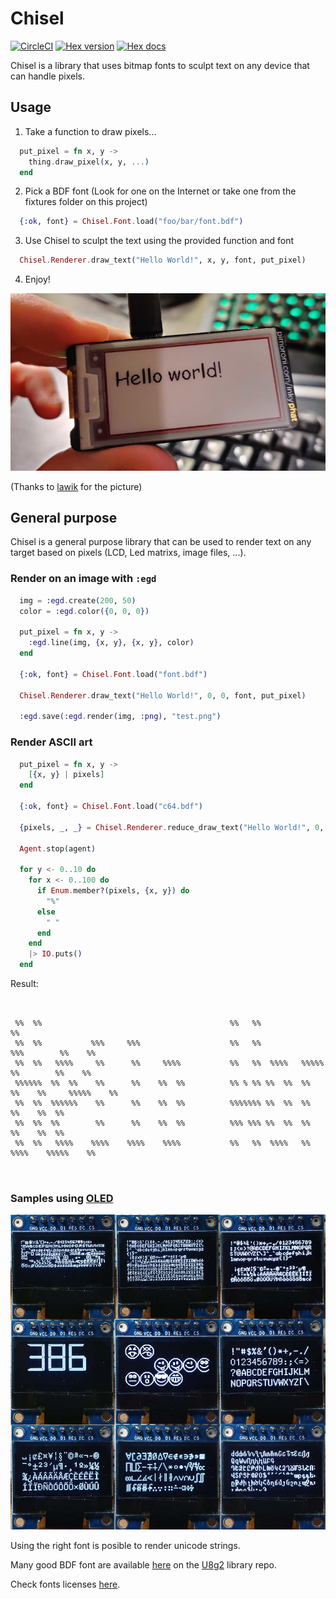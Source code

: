 # Chisel
[![CircleCI](https://circleci.com/gh/luisgabrielroldan/chisel.svg?style=svg)](https://circleci.com/gh/luisgabrielroldan/chisel)
[![Hex version](https://img.shields.io/hexpm/v/chisel.svg "Hex version")](https://hex.pm/packages/chisel)
[![Hex docs](http://img.shields.io/badge/hex.pm-docs-green.svg "Hex docs")](https://hexdocs.pm/chisel)

Chisel is a library that uses bitmap fonts to sculpt text on any device that can handle pixels.

## Usage

1. Take a function to draw pixels...

```elixir
  put_pixel = fn x, y ->
    thing.draw_pixel(x, y, ...)
  end
```

2. Pick a BDF font (Look for one on the Internet or take one from the fixtures folder on this project)

```elixir
  {:ok, font} = Chisel.Font.load("foo/bar/font.bdf")
```

3. Use Chisel to sculpt the text using the provided function and font

```elixir
  Chisel.Renderer.draw_text("Hello World!", x, y, font, put_pixel)
```

4. Enjoy!

![Demo](images/demo-inky.jpg)

(Thanks to [lawik](https://github.com/lawik) for the picture)

## General purpose

Chisel is a general purpose library that can be used to render text on any target based on pixels (LCD, Led matrixs, image files, ...).

### Render on an image with `:egd`

```elixir
  img = :egd.create(200, 50)
  color = :egd.color({0, 0, 0})

  put_pixel = fn x, y ->
    :egd.line(img, {x, y}, {x, y}, color)
  end

  {:ok, font} = Chisel.Font.load("font.bdf")

  Chisel.Renderer.draw_text("Hello World!", 0, 0, font, put_pixel)

  :egd.save(:egd.render(img, :png), "test.png")
```

### Render ASCII art

```elixir
  put_pixel = fn x, y ->
    [{x, y} | pixels]
  end

  {:ok, font} = Chisel.Font.load("c64.bdf")

  {pixels, _, _} = Chisel.Renderer.reduce_draw_text("Hello World!", 0, 0, font, [], put_pixel)

  Agent.stop(agent)

  for y <- 0..10 do
    for x <- 0..100 do
      if Enum.member?(pixels, {x, y}) do
        "%"
      else
        " "
      end
    end
    |> IO.puts()
  end
```

Result:
```
                                                                                                     
                                                                                                     
 %%  %%                                          %%   %%                                   %%        
 %%  %%           %%%     %%%                    %%   %%                  %%%        %%    %%        
 %%  %%   %%%%     %%      %%     %%%%           %%   %%  %%%%   %%%%%     %%        %%    %%        
 %%%%%%  %%  %%    %%      %%    %%  %%          %% % %% %%  %%  %%  %%    %%     %%%%%    %%        
 %%  %%  %%%%%%    %%      %%    %%  %%          %%%%%%% %%  %%  %%        %%    %%  %%              
 %%  %%  %%        %%      %%    %%  %%          %%% %%% %%  %%  %%        %%    %%  %%              
 %%  %%   %%%%    %%%%    %%%%    %%%%           %%   %%  %%%%   %%       %%%%    %%%%%    %%        
                                                                                                     
                                                                                                     
```

### Samples using [OLED](https://github.com/pappersverk/oled)

![OLED Demo](images/demo-oled.jpg)

Using the right font is posible to render unicode strings.

Many good BDF font are available [here](https://github.com/olikraus/u8g2/tree/master/tools/font/bdf) on the [U8g2](https://github.com/olikraus/u8g2) library repo.

Check fonts licenses [here](https://github.com/olikraus/u8g2/wiki/fntgrp).
